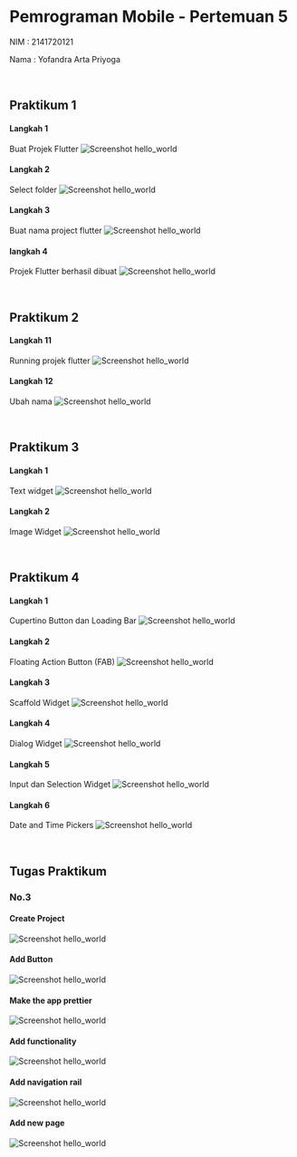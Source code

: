 # Pemrograman Mobile - Pertemuan 5

NIM : 2141720121

Nama : Yofandra Arta Priyoga

<br>

## Praktikum 1

#### Langkah 1
Buat Projek Flutter
![Screenshot hello_world](docs/langkah1.png)

#### Langkah 2
Select folder
![Screenshot hello_world](docs/langkah1.png)

#### Langkah 3
Buat nama project flutter
![Screenshot hello_world](docs/langkah3.png)

#### langkah 4
Projek Flutter berhasil dibuat
![Screenshot hello_world](docs/langkah4.png)

<br>

## Praktikum 2

#### Langkah 11
Running projek flutter
![Screenshot hello_world](docs/langkah11.2.png)

#### Langkah 12
Ubah nama
![Screenshot hello_world](docs/langkah12.2.png)

<br>

## Praktikum 3

#### Langkah 1
Text widget
![Screenshot hello_world](docs/langkah1.3.png)

#### Langkah 2
Image Widget
![Screenshot hello_world](docs/langkah2.3.png)

<br>

## Praktikum 4

#### Langkah 1
Cupertino Button dan Loading Bar
![Screenshot hello_world](docs/langkah1.4.png)

#### Langkah 2
Floating Action Button (FAB)
![Screenshot hello_world](docs/langkah2.4.png)

#### Langkah 3 
Scaffold Widget
![Screenshot hello_world](docs/langkah3.4.png)

#### Langkah 4
Dialog Widget
![Screenshot hello_world](docs/langkah4.4.png)

#### Langkah 5
Input dan Selection Widget
![Screenshot hello_world](docs/langkah5.4.png)

#### Langkah 6 
Date and Time Pickers
![Screenshot hello_world](docs/langkah6.4.png)

<br>

## Tugas Praktikum

### No.3

#### Create Project
![Screenshot hello_world](docs/1.png)

#### Add Button
![Screenshot hello_world](docs/2.png)

#### Make the app prettier
![Screenshot hello_world](docs/3.png)

#### Add functionality
![Screenshot hello_world](docs/4.png)

#### Add navigation rail
![Screenshot hello_world](docs/5.png)

#### Add new page
![Screenshot hello_world](docs/6.png)